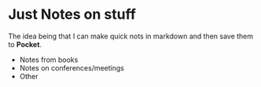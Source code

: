 Just Notes on stuff
============

The idea being that I can make quick nots in markdown and then save them to **Pocket**.

  * Notes from books
  * Notes on conferences/meetings
  * Other
